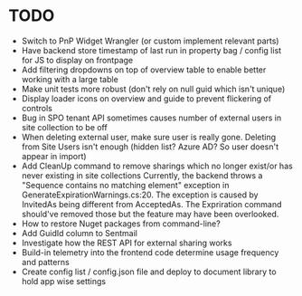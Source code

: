 # TODO

- Switch to PnP Widget Wrangler (or custom implement relevant parts)
- Have backend store timestamp of last run in property bag / config list for JS to display on frontpage
- Add filtering dropdowns on top of overview table to enable better working with a large table
- Make unit tests more robust (don't rely on null guid which isn't unique)
- Display loader icons on overview and guide to prevent flickering of controls
- Bug in SPO tenant API sometimes causes number of external users in site collection to be off
- When deleting external user, make sure user is really gone. Deleting from Site Users isn't enough (hidden list? Azure AD? So user doesn't appear in import)
- Add CleanUp command to remove sharings which no longer exist/or has never existing in site collections
  Currently, the backend throws a "Sequence contains no matching element" exception in GenerateExpirationWarnings.cs:20.
  The exception is caused by InvitedAs being different from AcceptedAs. The Expriration command should've removed those
  but the feature may have been overlooked.
- How to restore Nuget packages from command-line?
- Add GuidId column to Sentmail
- Investigate how the REST API for external sharing works
- Build-in telemetry into the frontend code determine usage frequency and patterns
- Create config list / config.json file and deploy to document library to hold app wise settings